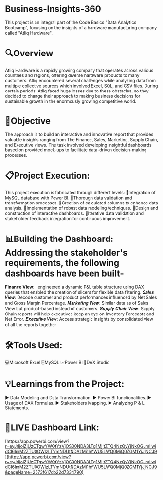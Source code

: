 # Business-Insights-360
This project is an integral part of the Code Basics "Data Analytics Bootcamp", focusing on the insights of a hardware manufacturing company called "Atliq Hardware". 

# 🔍Overview 
Atliq Hardware is a rapidly growing company that operates across various countries and regions, offering diverse hardware products to many customers. Atliq encountered several challenges while analyzing data from multiple collective sources which involved Excel, SQL, and CSV files. During certain periods, Atliq faced huge losses due to these obstacles, so they decided to change their approach to making business decisions for sustainable growth in the enormously growing competitive world.

# 🎯Objective
The approach is to build an interactive and innovative report that provides valuable insights ranging from The Finance, Sales, Marketing, Supply Chain, and Executive views. The task involved developing insightful dashboards based on provided mock-ups to facilitate data-driven decision-making processes.

# 📋Project Execution: 
This project execution is fabricated through different levels:
🔸Integration of MySQL database with Power BI.
🔸Thorough data validation and transformation processes.
🔸Creation of calculated columns to enhance data analysis.
🔸Implementation of robust data modeling techniques.
🔸Design and construction of interactive dashboards.
🔸Iterative data validation and stakeholder feedback integration for continuous improvement.

# 📊Building the Dashboard: Addressing the stakeholder's requirements, the following dashboards have been built-
**Finance View**: I engineered a dynamic P&L table structure using DAX queries that enabled the creation of slicers for flexible data filtering.
𝑺𝒂𝒍e𝒔 𝑽𝒊𝒆𝒘: Decode customer and product performances influenced by Net Sales and Gross Margin Percentage.
𝑴𝒂𝒓𝒌𝒆𝒕𝒊𝒏𝒈 𝑽𝒊𝒆𝒘: Similar data as of Sales View but product-based instead of customers.
𝑺𝒖𝒑𝒑𝒍𝒚 𝑪𝒉𝒂𝒊𝒏 𝑽𝒊𝒆𝒘: Supply Chain reports will help executives keep an eye on Inventory Forecasts and Net Error.
𝑬𝒙𝒆𝒄𝒖𝒕𝒊𝒗𝒆 𝑽𝒊𝒆𝒘: Access strategic insights by consolidated view of all the reports together
 
# 🛠Tools Used:
💻Microsoft Excel
🗄️MySQL
📈Power BI
🔭DAX Studio

# 💡Learnings from the Project: 
▶ Data Modeling and Data Transformation.
▶ Power BI functionalities.
▶ Usage of DAX Formulas.
▶ Stakeholders Mapping.
▶ Analyzing P & L Statements.

# 🚀LIVE Dashboard Link: 
[https://app.powerbi.com/view?r=eyJrIjoiZjUzOTgwYWQtYzVjOS00NDA3LTg1MjItZTQ4NzQyYjNkOGJmIiwidCI6ImM2ZTU0OWIzLTVmNDUtNDAzMi1hYWU5LWQ0MjQ0ZGM1YjJjNCJ9](https://app.powerbi.com/view?r=eyJrIjoiZjUzOTgwYWQtYzVjOS00NDA3LTg1MjItZTQ4NzQyYjNkOGJmIiwidCI6ImM2ZTU0OWIzLTVmNDUtNDAzMi1hYWU5LWQ0MjQ0ZGM1YjJjNCJ9&pageName=2573f617db22d7334790)
